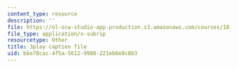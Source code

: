 ```yaml
---
content_type: resource
description: ''
file: https://ol-ocw-studio-app-production.s3.amazonaws.com/courses/18-03sc-differential-equations-fall-2011/bbe78cac4f5a56129980221eb6e8c8b3_IrRgAWI6bmw.vtt
file_type: application/x-subrip
resourcetype: Other
title: 3play caption file
uid: bbe78cac-4f5a-5612-9980-221eb6e8c8b3
---
```

